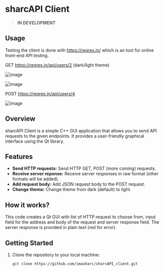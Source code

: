 ﻿# sharcAPI Client

> **IN DEVELOPMENT**

## Usage

Testing the client is done with https://reqres.in/ which is an tool for online front-end API testing.

GET https://reqres.in/api/users/2 (dark/light theme)

![image](https://github.com/imasharc/sharcAPI_client/assets/60002742/7a79fc65-8e8a-48e3-90bd-5be59f7a9d24)

![image](https://github.com/imasharc/sharcAPI_client/assets/60002742/7800a4dd-23bf-47d7-a101-fb6b009986b1)

POST https://reqres.in/api/users/4

![image](https://github.com/imasharc/sharcAPI_client/assets/60002742/af48692a-0dfd-4d78-9d90-7c0273200b96)

## Overview

sharcAPI Client is a simple C++ GUI application that allows you to send API requests to the given endpoints. It provides a user-friendly graphical interface using the Qt library.

## Features

- **Send HTTP requests:** Send HTTP GET, POST (more coming) requests.
- **Receive server reponse:** Receive server responses in raw format (other formats will be added).
- **Add request body:** Add JSON request body to the POST request.
- **Change theme:** Change theme from dark (default) to light.

## How it works?

This code creates a Qt GUI with list of HTTP request to choose from, input field for the address and body of the request and server response field. The server response is provided in plain text (red for error).

## Getting Started

1. Clone the repository to your local machine:

   ```bash
   git clone https://github.com/imasharc/sharcAPI_client.git
   ```
